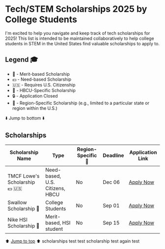# Tech/STEM Scholarships 2025 by College Students

I'm excited to help you navigate and keep track of tech scholarships for 2025! This list is intended to be maintained collaboratively to help college students in STEM in the United States find valuable scholarships to apply to.

## Legend 🎓

- 🎯 - Merit-based Scholarship
- 💵 - Need-based Scholarship
- 🇺🇸 - Requires U.S. Citizenship
- 🏫 - HBCU-Specific Scholarship
- 🔒 - Application Closed
- 📍 - Region-Specific Scholarship (e.g., limited to a particular state or region within the U.S.)


⬇️ Jump to bottom ⬇️

## Scholarships

| Scholarship Name                              | Type                       | Region-Specific 📍  | Deadline      | Application Link  |
|-----------------------------------------------|----------------------------|-------------------|---------------|------------------|
| TMCF Lowe's Scholarship 💵 🇺🇸                | Need-based, U.S. Citizens, HBCU | No           | Dec 06        | [Apply Now](https://www.tmcf.org/students-alumni/scholarship/tmcf-lowes-scholarship-3/) |
| Swallow Scholarship 🎯                         | College Students            | No                | Sep 01        | [Apply Now](https://www.linkedin.com/posts/esv261_google-forms-sign-in-activity-7230843194748346368-mMuM?utm_source=share&utm_medium=member_desktop) |
| Nike HSI Scholarship 🎯                        | Merit-based, HSI student    | No                | Sep 15        | [Apply Now](https://nike-hsi-scholarship.hsfts.net/scholarship) 


⬆️ [Jump to top](#) ⬆️
scholarships test
test scholarship
test again
test
